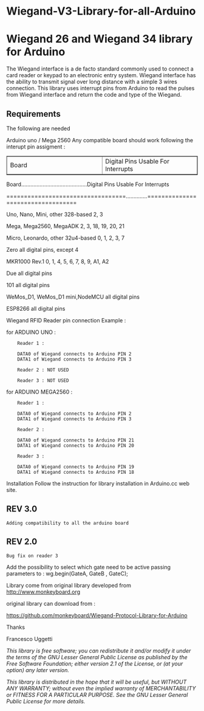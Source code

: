 # Wiegand-V3-Library-for-all-Arduino
# Wiegand 26 and Wiegand 34 library for Arduino


The Wiegand interface is a de facto standard commonly used to connect a card reader or keypad to an electronic entry system. Wiegand interface has the ability to transmit signal over long distance with a simple 3 wires connection. This library uses interrupt pins from Arduino to read the pulses from Wiegand interface and return the code and type of the Wiegand.

## Requirements

The following are needed

Arduino uno / Mega 2560 Any compatible board should work following the interupt pin assigment :

<table  border="1" align="center">
    <tr>
        <td width="50%" >
            Board
        </td>
        <td width="50%">
	Digital Pins Usable For Interrupts
	</td>
    </tr>
</table>


Board...........................................Digital Pins Usable For Interrupts

==================================..............==================================

Uno, Nano, Mini, other 328-based		2, 3

Mega, Mega2560, MegaADK				2, 3, 18, 19, 20, 21

Micro, Leonardo, other 32u4-based		0, 1, 2, 3, 7

Zero						all digital pins, except 4

MKR1000 Rev.1					0, 1, 4, 5, 6, 7, 8, 9, A1, A2

Due						all digital pins

101						all digital pins 

WeMos_D1, WeMos_D1 mini,NodeMCU			all digital pins

ESP8266						all digital pins 



Wiegand RFID Reader pin connection Example :

for ARDUINO UNO :

		Reader 1 :
		
		DATA0 of Wiegand connects to Arduino PIN 2 
		DATA1 of Wiegand connects to Arduino PIN 3

		Reader 2 : NOT USED

		Reader 3 : NOT USED

for ARDUINO MEGA2560 :

		Reader 1 :

		DATA0 of Wiegand connects to Arduino PIN 2 
		DATA1 of Wiegand connects to Arduino PIN 3

		Reader 2 :

		DATA0 of Wiegand connects to Arduino PIN 21 
		DATA1 of Wiegand connects to Arduino PIN 20

		Reader 3 :

		DATA0 of Wiegand connects to Arduino PIN 19 
		DATA1 of Wiegand connects to Arduino PIN 18

Installation Follow the instruction for library installation in Arduino.cc web site.



## REV 3.0 

	Adding compatibility to all the arduino board 

## REV 2.0 

	Bug fix on reader 3 

Add the possibility to select which gate need to be active passing parameters to :  wg.begin(GateA, GateB , GateC);






Library come from original library developed from http://www.monkeyboard.org

original library can download from :

https://github.com/monkeyboard/Wiegand-Protocol-Library-for-Arduino

Thanks

Francesco Uggetti

*This library is free software; you can redistribute it and/or modify it under the terms of the GNU Lesser General Public License as published by the Free Software Foundation; either version 2.1 of the License, or (at your option) any later version.*

*This library is distributed in the hope that it will be useful, but WITHOUT ANY WARRANTY; without even the implied warranty of MERCHANTABILITY or FITNESS FOR A PARTICULAR PURPOSE.  See the GNU Lesser General Public License for more details.*
